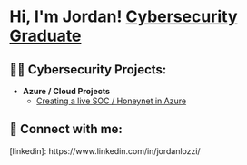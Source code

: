 <h1>Hi, I'm Jordan! <a href="https://www.linkedin.com/in/jordanlozzi/">Cybersecurity Graduate</a>

<h2>👨‍💻 Cybersecurity Projects:</h2>

- <b>Azure / Cloud Projects</b>
  - [Creating a live SOC / Honeynet in Azure](https://github.com/JLozzi1/Cloud-Based-SOC)

<h2> 🤳 Connect with me:</h2>
[linkedin]: https://www.linkedin.com/in/jordanlozzi/
